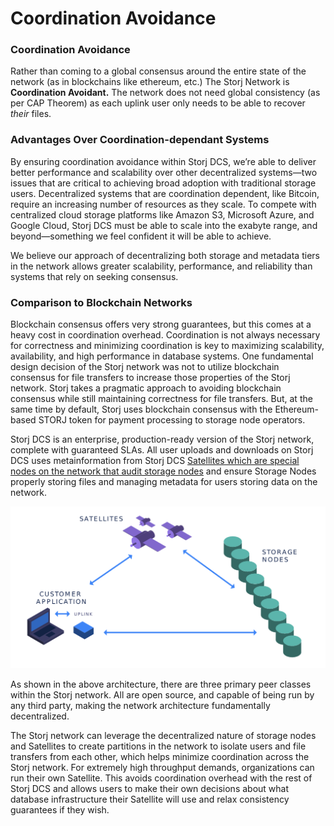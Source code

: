 # Coordination Avoidance

### **Coordination Avoidance**

Rather than coming to a global consensus around the entire state of the network (as in blockchains like ethereum, etc.) The Storj Network is **Coordination Avoidant.**  The network does not need global consistency (as per CAP Theorem) as each uplink user only needs to be able to recover _their_ files.

### **Advantages Over Coordination-dependant Systems**

By ensuring coordination avoidance within Storj DCS, we’re able to deliver better performance and scalability over other decentralized systems—two issues that are critical to achieving broad adoption with traditional storage users. Decentralized systems that are coordination dependent, like Bitcoin, require an increasing number of resources as they scale. To compete with centralized cloud storage platforms like Amazon S3, Microsoft Azure, and Google Cloud, Storj DCS must be able to scale into the exabyte range, and beyond—something we feel confident it will be able to achieve.

We believe our approach of decentralizing both storage and metadata tiers in the network allows greater scalability, performance, and reliability than systems that rely on seeking consensus.

### **Comparison to Blockchain Networks**

Blockchain consensus offers very strong guarantees, but this comes at a heavy cost in coordination overhead. Coordination is not always necessary for correctness and minimizing coordination is key to maximizing scalability, availability, and high performance in database systems. One fundamental design decision of the Storj network was not to utilize blockchain consensus for file transfers to increase those properties of the Storj network. Storj takes a pragmatic approach to avoiding blockchain consensus while still maintaining correctness for file transfers. But, at the same time by default, Storj uses blockchain consensus with the Ethereum-based STORJ token for payment processing to storage node operators.

Storj DCS is an enterprise, production-ready version of the Storj network, complete with guaranteed SLAs. All user uploads and downloads on Storj DCS uses metainformation from Storj DCS [Satellites which are special nodes on the network that audit storage nodes](https://storj.io/blog/2018/12/decentralized-auditing-and-repair-the-low-key-life-of-data-resurrection/) and ensure Storage Nodes properly storing files and managing metadata for users storing data on the network.

![](<../../.gitbook/assets/image (145) (1).png>)

As shown in the above architecture, there are three primary peer classes within the Storj network.  All are open source, and capable of being run by any third party, making the network architecture fundamentally decentralized.&#x20;

The Storj network can leverage the decentralized nature of storage nodes and Satellites to create partitions in the network to isolate users and file transfers from each other, which helps minimize coordination across the Storj network. For extremely high throughput demands, organizations can run their own Satellite. This avoids coordination overhead with the rest of Storj DCS and allows users to make their own decisions about what database infrastructure their Satellite will use and relax consistency guarantees if they wish.
